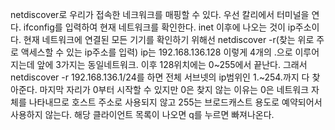 
netdiscover로 우리가 접속한 네크워크를 매핑할 수 있다.
우선 칼리에서 터미널을 연다.
ifconfig를 입력하여 현재 네트워크를 확인한다.
inet 이후에 나오는 것이 ip주소이다.
현재 네트워크에 연결된 모든 기기를 확인하기 위해선 
netdiscover -r(찾는 위로 주로 액세스할 수 있는 ip주소를 입력)
ip는 192.168.136.128 이렇게 4개의 .으로 이루어지는데 
앞에 3가지는 동일네트워크. 이후 128위치에는 0~255에서 끝난다.
그래서netdiscover -r 192.168.136.1/24를 하면 전체 서브넷의 ip범위인 1.~254.까지 다 찾아준다.
마지막 자리가 0부터 시작할 수 있지만 0은 찾지 않는 이유는
0은 네트워크 자체를 나타내므로 호스트 주소로 사용되지 않고
255는 브로드캐스트 용도로 예약되어서 사용하지 않는다.
해당 클라이언트 목록이 나오면 q를 누르면 빠져나온다.
